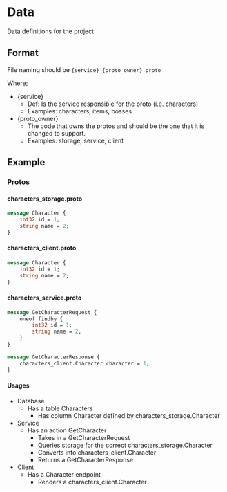# Data

Data definitions for the project

## Format

File naming should be `{service}_{proto_owner}.proto`

Where;

+ {service}
  + Def: Is the service responsible for the proto (i.e. characters)
  + Examples: characters, items, bosses
+ {proto_owner}
  + The code that owns the protos and should be the one that it is changed to support.
  + Examples: storage, service, client

## Example

### Protos

#### characters_storage.proto

```proto
message Character {
    int32 id = 1;
    string name = 2;
}
```

#### characters_client.proto

```proto
message Character {
    int32 id = 1;
    string name = 2;
}
```

#### characters_service.proto

```proto
message GetCharacterRequest {
    oneof findby {
        int32 id = 1;
        string name = 2;
    }
}

message GetCharacterResponse {
    characters_client.Character character = 1;
}

```

#### Usages

+ Database
  + Has a table Characters
    + Has column Character defined by characters_storage.Character
+ Service
  + Has an action GetCharacter
    + Takes in a GetCharacterRequest
    + Queries storage for the correct characters_storage.Character
    + Converts into characters_client.Character
    + Returns a GetCharacterResponse
+ Client
  + Has a Character endpoint
    + Renders a characters_client.Character
